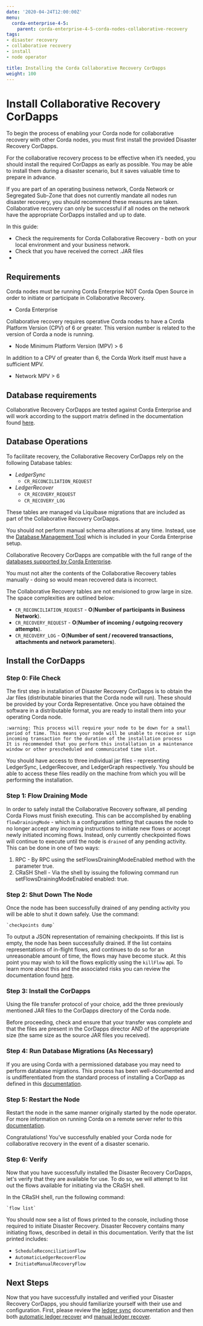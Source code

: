 ```yaml
---
date: '2020-04-24T12:00:00Z'
menu:
  corda-enterprise-4-5:
    parent: corda-enterprise-4-5-corda-nodes-collaborative-recovery
tags:
- disaster recovery
- collaborative recovery
- install
- node operator

title: Installing the Corda Collaborative Recovery CorDapps
weight: 100
---
```


# Install Collaborative Recovery CorDapps

To begin the process of enabling your Corda node for collaborative recovery with other Corda nodes, you must first install the provided Disaster Recovery CorDapps.

For the collaborative recovery process to be effective when it’s needed, you should install the required CorDapps as early as possible. You may be able to install them during a disaster scenario, but it saves valuable time to prepare in advance.

If you are part of an operating business network, Corda Network or Segregated Sub-Zone that does not currently mandate all nodes run disaster recovery, you should recommend these measures are taken. Collaborative recovery can only be successful if all nodes on the network have the appropriate CorDapps installed and up to date.

In this guide:

* Check the requirements for Corda Collaborative Recovery - both on your local environment and your business network.
* Check that you have received the correct .JAR files
*

## Requirements

Corda nodes must be running Corda Enterprise NOT Corda Open Source in order to initiate or participate in Collaborative Recovery.
- Corda Enterprise

Collaborative recovery requires operative Corda nodes to have a Corda Platform Version (CPV) of 6 or greater. This version number is related to the version of Corda a node is running.
- Node Minimum Platform Version (MPV) > 6

In addition to a CPV of greater than 6, the Corda Work itself must have a sufficient MPV.
- Network MPV > 6

## Database requirements

Collaborative Recovery CorDapps are tested against Corda Enterprise and will work according to the support matrix defined in the documentation found [here](https://docs.corda.net/docs/corda-enterprise/4.3.1/platform-support-matrix.html).

## Database Operations

To facilitate recovery, the Collaborative Recovery CorDapps rely on the following Database tables:

* *LedgerSync*
    * `CR_RECONCILIATION_REQUEST`
* *LedgerRecover*
    * `CR_RECOVERY_REQUEST`
    * `CR_RECOVERY_LOG`

These tables are managed via Liquibase migrations that are included as part of the Collaborative Recovery CorDapps.

You should not perform manual schema alterations at any time. Instead, use the [Database Management Tool](node/node-database.html#database-management-tool) which is included in your Corda Enterprise setup.

Collaborative Recovery CorDapps are compatible with the full range of the [databases supported by Corda Enterprise](https://docs.corda.r3.com/platform-support-matrix.html#node-databases).

You must not alter the contents of the Collaborative Recovery tables manually - doing so would mean recovered data is incorrect.

The Collaborative Recovery tables are not envisioned to grow large in size.
The space complexities are outlined below:

* `CR_RECONCILIATION_REQUEST` - **O**(**Number of participants in Business Network**).
* `CR_RECOVERY_REQUEST` - **O**(**Number of incoming / outgoing recovery attempts**).
* `CR_RECOVERY_LOG` - **O**(**Number of sent / recovered transactions, attachments and network parameters**).

## Install the CorDapps

### Step 0: File Check

The first step in installation of Disaster Recovery CorDapps is to obtain the Jar files (distributable binaries that the Corda node will run). These should be provided by your Corda Representative.
Once you have obtained the software in a distributable format, you are ready to install them into your operating Corda node.

    :warning: This process will require your node to be down for a small period of time. This means your node will be unable to receive or sign incoming transaction for the duration of the installation process
    It is recommended that you perform this installation in a maintenance window or other prescheduled and communicated time slot.

You should have access to three individual jar files - representing LedgerSync, LedgerRecover, and LedgerGraph respectively. You should be able to access these files readily on the machine from
which you will be performing the installation.

### Step 1: Flow Draining Mode

In order to safely install the Collaborative Recovery software, all pending Corda Flows must finish executing. This can be accomplished by enabling `flowDrainingMode` - which is a configuration
setting that causes the node to no longer accept any incoming instructions to initiate new flows or accept newly initiated incoming flows. Instead, only currently checkpointed flows will continue
to execute until the node is `drained` of any pending activity. This can be done in one of two ways:

1. RPC - By RPC using the setFlowsDrainingModeEnabled method with the parameter true.
2. CRaSH Shell - Via the shell by issuing the following command run setFlowsDrainingModeEnabled enabled: true.

### Step 2: Shut Down The Node

Once the node has been successfully drained of any pending activity you will be able to shut it down safely. Use the command:

    `checkpoints dump`

To output a JSON representation of remaining checkpoints. If this list is empty, the node has been successfully drained. If the list contains representations of in-flight flows, and continues
to do so for an unreasonable amount of time, the flows may have become stuck. At this point you may wish to kill the flows explicitly using the `killFlow` api. To learn more about this and the
associated risks you can review the documentation found [here](https://docs.corda.net/docs/corda-enterprise/4.4/cordapps/upgrading-cordapps.html#flow-drains).

### Step 3: Install the CorDapps

Using the file transfer protocol of your choice, add the three previously mentioned JAR files to the CorDapps directory of the Corda node.

Before proceeding, check and ensure that your transfer was complete and that the files are present in the CorDapps director AND of the
appropriate size (the same size as the source JAR files you received).

### Step 4: Run Database Migrations (As Necessary)

If you are using Corda with a permissioned database you may need to perform database migrations. This process has been well-documented and
is undifferentiated from the standard process of installing a CorDapp as defined in this [documentation](https://docs.corda.net/docs/corda-enterprise/4.3.1/node-operations-cordapp-deployment.html#database-update).

### Step 5: Restart the Node

Restart the node in the same manner originally started by the node operator. For more information on running Corda on a remote server refer to this
[documentation](https://docs.corda.net/docs/corda-os/4.4/deploying-a-node.html).

Congratulations! You've successfully enabled your Corda node for collaborative recovery in the event of a disaster scenario.

### Step 6: Verify

Now that you have successfully installed the Disaster Recovery CorDapps, let's verify that they are available for use. To do so, we will attempt to
list out the flows available for initiating via the CRaSH shell.

In the CRaSH shell, run the following command:

    `flow list`

You should now see a list of flows printed to the console, including those required to initiate Disaster Recovery. Disaster Recovery contains many
initiating flows, described in detail in this documentation. Verify that the list printed includes:

- `ScheduleReconciliationFlow`
- `AutomaticLedgerRecoverFlow`
- `InitiateManualRecoveryFlow`

## Next Steps

Now that you have successfully installed and verified your Disaster Recovery CorDapps, you should familiarize yourself with their use and configuration.
First, please review the [ledger sync](./ledger-sync.md) documentation and then both [automatic ledger recover](./ledger-recovery-automatic.md) and
[manual ledger recover](./ledger-recovery-manual.md).
